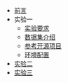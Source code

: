<!-- _sidebar.md -->

* [前言](/)
* 实验一
  * [实验要求](/lab1/lab1_problem.md)
  * [数据集介绍](/lab1/learn_resource1.md)
  * [参考开源项目](/lab1/learn_resource2.md)
  * [环境配置](/lab1/env_setup.md)
* [实验二](lab2.md)
* [实验三](lab3.md)
